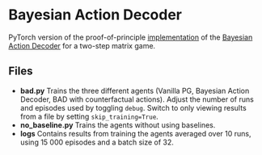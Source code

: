 # Bayesian Action Decoder
PyTorch version of the proof-of-principle [implementation](https://bit.ly/2P3YOyd) of the [Bayesian Action Decoder](https://arxiv.org/abs/1811.01458) for a two-step matrix game.

## Files
- **bad.py** Trains the three different agents (Vanilla PG, Bayesian Action Decoder, BAD with counterfactual actions). 
Adjust the number of runs and episodes used by toggling `debug`. Switch to only viewing results from a file by setting `skip_training=True`.
- **no_baseline.py** Trains the agents without using baselines. 
- **logs** Contains results from training the agents averaged over 10 runs, using 15 000 episodes and a batch size of 32.